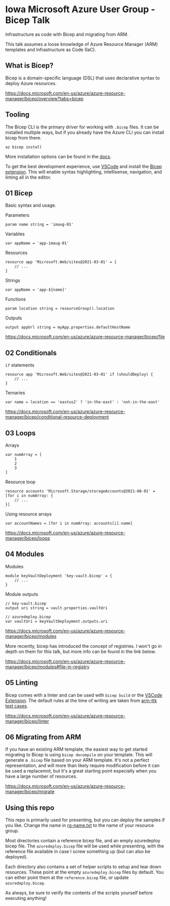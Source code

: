 # Iowa Microsoft Azure User Group - Bicep Talk

Infrastructure as code with Bicep and migrating from ARM.

This talk assumes a loose knowledge of Azure Resource Manager (ARM) templates and Infrastructure as Code (IaC).

## What is Bicep?

Bicep is a domain-specific language (DSL) that uses declarative syntax to deploy Azure resources.

<https://docs.microsoft.com/en-us/azure/azure-resource-manager/bicep/overview?tabs=bicep>

## Tooling

The Bicep CLI is the primary driver for working with `.bicep` files.
It can be installed multiple ways, but if you already have the Azure CLI you can install bicep from there.

```shell
az bicep install
```

More installation options can be found in the [docs](https://docs.microsoft.com/en-us/azure/azure-resource-manager/bicep/install).

To get the best development experience, use [VSCode](https://code.visualstudio.com/) and install the [Bicep extension](https://marketplace.visualstudio.com/items?itemName=ms-azuretools.vscode-bicep).
This will enable syntax highlighting, intellisense, navigation, and linting all in the editor.

## 01 Bicep

Basic syntax and usage.

Parameters

```bicep
param name string = 'imaug-01'
```

Variables

```bicep
var appName = 'app-imaug-01'
```

Resources

```bicep
resource app 'Microsoft.Web/sites@2021-03-01' = {
    // ...
}
```

Strings

```bicep
var appName = 'app-${name}'
```

Functions

```bicep
param location string = resourceGroup().location
```

Outputs

```bicep
output appUrl string = myApp.properties.defaultHostName
```

<https://docs.microsoft.com/en-us/azure/azure-resource-manager/bicep/file>

## 02 Conditionals

`if` statements

```bicep
resource app 'Microsoft.Web/sites@2021-03-01' if (shouldDeploy) {
    // ...
}
```

Ternaries

```bicep
var name = location == 'eastus2' ? 'in-the-east' : 'not-in-the-east'
```

<https://docs.microsoft.com/en-us/azure/azure-resource-manager/bicep/conditional-resource-deployment>

## 03 Loops

Arrays

```bicep
var numArray = [
    1
    2
    3
]
```

Resource loop

```bicep
resource accounts 'Microsoft.Storage/storageAccounts@2021-08-01' = [for i in numArray: {
    // ...
}]
```

Using resource arrays

```bicep
var accountNames = [for i in numArray: accounts[i].name]
```

<https://docs.microsoft.com/en-us/azure/azure-resource-manager/bicep/loops>

## 04 Modules

Modules

```bicep
module keyVaultDeployment 'key-vault.bicep' = {
    // ...
}
```

Module outputs

```bicep
// key-vault.bicep
output uri string = vault.properties.vaultUri

// azuredeploy.bicep
var vaultUri = keyVaultDeployment.outputs.uri
```

<https://docs.microsoft.com/en-us/azure/azure-resource-manager/bicep/modules>

More recently, bicep has introduced the concept of registries.
I won't go in depth on them for this talk, but more info can be found in the link below.

<https://docs.microsoft.com/en-us/azure/azure-resource-manager/bicep/modules#file-in-registry>

## 05 Linting

Bicep comes with a linter and can be used with `bicep build` or the [VSCode Extension](https://marketplace.visualstudio.com/items?itemName=ms-azuretools.vscode-bicep).
The default rules at the time of writing are taken from [arm-ttk test cases](https://docs.microsoft.com/en-us/azure/azure-resource-manager/templates/template-test-cases).

<https://docs.microsoft.com/en-us/azure/azure-resource-manager/bicep/linter>

## 06 Migrating from ARM

If you have an existing ARM template, the easiest way to get started migrating to Bicep is using `bicep decompile` on your template.
This will generate a `.bicep` file based on your ARM template.
It's not a perfect representation, and will more than likely require modification before it can be used a replacemnt, but it's a great starting point especially when you have a large number of resources.

<https://docs.microsoft.com/en-us/azure/azure-resource-manager/bicep/migrate>

## Using this repo

This repo is primarily used for presenting, but you can deploy the samples if you like.
Change the name in [rg-name.txt](/rg-name.txt) to the name of your resource group.

Most directories contain a reference bicep file, and an empty azuredeploy bicep file.
The `azuredeploy.bicep` file will be used while presenting, with the reference file available in case I screw something up (but can also be deployed).

Each directory also contains a set of helper scripts to setup and tear down resources.
These point at the empty `azuredeploy.bicep` files by default.
You can either point them at the `reference.bicep` file, or update `azuredeploy.bicep`.

As always, be sure to verify the contents of the scripts yourself before executing anything!
